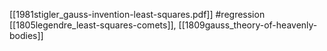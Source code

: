 [[1981stigler_gauss-invention-least-squares.pdf]] 
#regression 
[[1805legendre_least-squares-comets]], [[1809gauss_theory-of-heavenly-bodies]]
